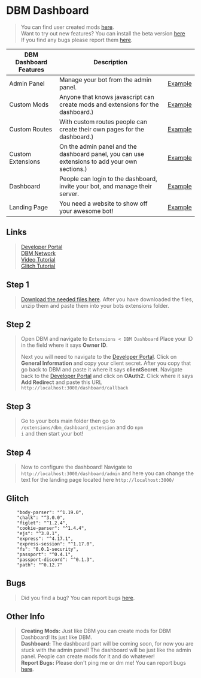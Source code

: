 # DBM Dashboard

> You can find user created mods [here](https://github.com/greatplainsmodding/DBM-Dashboard-Mods).<br>
> Want to try out new features? You can install the beta version [here](https://github.com/greatplainsmodding/DBM-Dashboard)<br>
> If you find any bugs please report them [here](https://github.com/greatplainsmodding/DBM-Dashboard/issues).

| DBM Dashboard Features | Description |                                                      |                                    
| -------------------------------------------------------------- | ----------------------------------- | ---------------------------------------------------- |
| Admin Panel | Manage your bot from the admin panel.| [Example](https://sharex.greatplainsmodding.com/x0X8) 
| Custom Mods | Anyone that knows javascript can create mods and extensions for the dashboard.)| [Example]() 
| Custom Routes | With custom routes people can create their own pages for the dashboard.)| [Example]() 
| Custom Extensions | On the admin panel and the dashboard panel, you can use extensions to add your own sections.)| [Example]() 
| Dashboard | People can login to the dashboard, invite your bot, and manage their server.| [Example](https://sharex.greatplainsmodding.com/XyUo)
| Landing Page | You need a website to show off your awesome bot!| [Example](https://sharex.greatplainsmodding.com/llvs) 

## Links
> [Developer Portal](https://discordapp.com/developers)<br>
> [DBM Network](https://discord.gg/3QxkZPK)<br>
> [Video Tutorial](https://youtu.be/X1hDV2t_Qoo)<br>
> [Glitch Tutorial](https://youtu.be/Ey5R1IdV9FA)

## Step 1
> [Download the needed files here](https://github.com/generalwrex/extensions-1/raw/master/extensions/dbm_dashboard/dbm_dashboard.zip). After you have downloaded the files, unzip them and paste them into your bots extensions folder. <br> 

## Step 2 
> Open DBM and navigate to <code>Extensions < DBM Dashboard</code> Place your ID in the field where it says <b>Owner ID</b>.
>
> Next you will need to navigate to the [Developer Portal](https://discordapp.com/developers). Click on <b>General Information</b> and copy your client secret. After you copy that go back to DBM and paste it where it says <b>clientSecret</b>. Navigate back to the [Developer Portal](https://discordapp.com/developers) and click on <b>OAuth2</b>. Click where it says <b>Add Redirect</b> and paste this URL <code>http://localhost:3000/dashboard/callback</code>

## Step 3
> Go to your bots main folder then go to <code>/extensions/dbm_dashboard_extension</code> and do <code>npm i</code> and then start your bot!

## Step 4
> Now to configure the dashboard! Navigate to <code>http://localhost:3000/dashboard/admin</code> and here you can change the text for the landing page located here <code>http://localhost:3000/</code>

## Glitch
```
    "body-parser": "^1.19.0",
    "chalk": "^3.0.0",
    "figlet": "^1.2.4",
    "cookie-parser": "^1.4.4",
    "ejs": "^3.0.1",
    "express": "^4.17.1",
    "express-session": "^1.17.0",
    "fs": "0.0.1-security",
    "passport": "^0.4.1",
    "passport-discord": "^0.1.3",
    "path": "^0.12.7"
```

## Bugs
> Did you find a bug? You can report bugs [here](https://github.com/greatplainsmodding/DBM-Dashboard/issues).

## Other Info
> <b>Creating Mods:</b> Just like DBM you can create mods for DBM Dashboard! Its just like DBM.<br>
> <b>Dashboard:</b> The dashboard part will be coming soon, for now you are stuck with the admin panel! The dashboard will be just like the admin panel. People can create mods for it and do whatever!<br>
> <b>Report Bugs:</b> Please don't ping me or dm me! You can report bugs [here](https://github.com/greatplainsmodding/DBM-Dashboard/issues).
